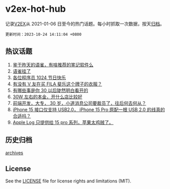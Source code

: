 # v2ex-hot-hub

 记录[V2EX](https://www.v2ex.com/)从 2021-01-06 日至今的热门话题。每小时抓取一次数据，按天[归档](archives)。

`更新时间：2023-10-24 14:11:04 +0800`

## 热议话题

1. [鉴于昨天的语雀，有啥推荐的笔记软件么](https://www.v2ex.com/t/984728)
1. [语雀挂了](https://www.v2ex.com/t/984524)
1. [各位程序员 1024 节日快乐](https://www.v2ex.com/t/984742)
1. [有没有 V 友在买 FILA 斐乐这个牌子的衣服？](https://www.v2ex.com/t/984564)
1. [有哪些事是你 30 以后陡然明白看开的](https://www.v2ex.com/t/984755)
1. [30W 左右的本金，开什么店比较好](https://www.v2ex.com/t/984574)
1. [前端开发，大专， 30 岁，小道消息公司要裁员了，往后何去何从？](https://www.v2ex.com/t/984514)
1. [iPhone 15 接口仅支持 USB2.0， iPhone 15 Pro 原配一根 USB 2.0 的线真的合适吗？](https://www.v2ex.com/t/984550)
1. [Apple Log 只提供给 15 pro 系列，苹果太鸡贼了。](https://www.v2ex.com/t/984729)

## 历史归档

[archives](archives)

## License

See the [LICENSE](LICENSE) file for license rights and limitations (MIT).
